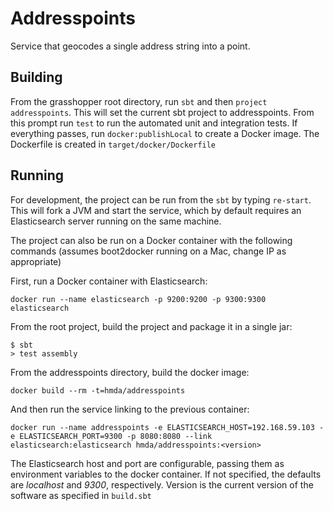 # Addresspoints

Service that geocodes a single address string into a point. 


## Building

From the grasshopper root directory, run `sbt` and then `project addresspoints`. This will set the current sbt project to addresspoints.
From this prompt run `test` to run the automated unit and integration tests. If everything passes, run `docker:publishLocal` to create a Docker image. 
The Dockerfile is created in `target/docker/Dockerfile`

## Running

For development, the project can be run from the `sbt` by typing `re-start`. This will fork a JVM and start the service, which by default requires an Elasticsearch server running on the same machine. 

The project can also be run on a Docker container with the following commands (assumes boot2docker running on a Mac, change IP as appropriate)

First, run a Docker container with Elasticsearch:

`docker run --name elasticsearch -p 9200:9200 -p 9300:9300 elasticsearch`

From the root project, build the project and package it in a single jar:

```
$ sbt
> test assembly
````

From the addresspoints directory, build the docker image:

`docker build --rm -t=hmda/addresspoints`

And then run the service linking to the previous container:

`docker run --name addresspoints -e ELASTICSEARCH_HOST=192.168.59.103 -e ELASTICSEARCH_PORT=9300 -p 8080:8080 --link elasticsearch:elasticsearch hmda/addresspoints:<version>`

The Elasticsearch host and port are configurable, passing them as environment variables to the docker container. If not specified, the defaults are _localhost_ and _9300_, respectively.
Version is the current version of the software as specified in `build.sbt`
